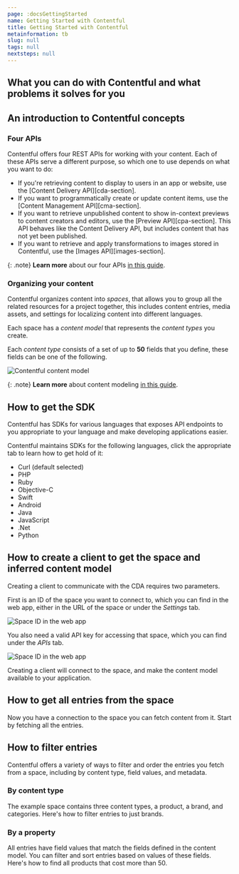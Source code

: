 ```yaml
---
page: :docsGettingStarted
name: Getting Started with Contentful
title: Getting Started with Contentful
metainformation: tb
slug: null
tags: null
nextsteps: null
---
```


## What you can do with Contentful and what problems it solves for you

## An introduction to Contentful concepts

### Four APIs

Contentful offers four REST APIs for working with your content. Each of these APIs serve a different purpose, so which one to use depends on what you want to do:

-   If you're retrieving content to display to users in an app or website, use the [Content Delivery API][cda-section].
-   If you want to programmatically create or update content items, use the [Content Management API][cma-section].
-   If you want to retrieve unpublished content to show in-context previews to content creators and editors, use the [Preview API][cpa-section]. This API behaves like the Content Delivery API, but includes content that has not yet been published.
-   If you want to retrieve and apply transformations to images stored in Contentful, use the [Images API][images-section].

{: .note}
**Learn more** about our four APIs [in this guide](/developers/docs/concepts/apis/).

### Organizing your content

Contentful organizes content into _spaces_, that allows you to group all the related resources for a project together, this includes content entries, media assets, and settings for localizing content into different languages.

Each space has a _content model_ that represents the _content types_ you create.

Each _content type_ consists of a set of up to **50** fields that you define, these fields can be one of the following.

![Contentful content model](https://images.contentful.com/tz3n7fnw4ujc/4qEZ2g13fycuysMyaW4A2I/112a48fabadefe1b4674bf56e3d7f7c6/Resource_Model.png)


{: .note}
**Learn more** about content modeling [in this guide](/developers/docs/concepts/data-model/).

## How to get the SDK

Contentful has SDKs for various languages that exposes API endpoints to you appropriate to your language and make developing applications easier.

Contentful maintains SDKs for the following languages, click the appropriate tab to learn how to get hold of it:

-   Curl (default selected)
-   PHP
-   Ruby
-   Objective-C
-   Swift
-   Android
-   Java
-   JavaScript
-   .Net
-   Python

## How to create a client to get the space and inferred content model

Creating a client to communicate with the CDA requires two parameters.

First is an ID of the space you want to connect to, which you can find in the web app, either in the URL of the space or under the _Settings_ tab.

![Space ID in the web app](https://images.contentful.com/tz3n7fnw4ujc/8CYfuWpkXYCQqgKGsgSIk/45445657bc516548e27bb10d41912f07/Space_ID.png)

You also need a valid API key for accessing that space, which you can find under the _APIs_ tab.

![Space ID in the web app](https://images.contentful.com/tz3n7fnw4ujc/1a1WEezqJQkYWGwU6uWm6o/b05e831c9e75ef67875355a0477f8c77/api-keys.png)

Creating a client will connect to the space, and make the content model available to your application.

## How to get all entries from the space

Now you have a connection to the space you can fetch content from it. Start by fetching all the entries.

## How to filter entries

Contentful offers a variety of ways to filter and order the entries you fetch from a space, including by content type, field values, and metadata.

### By content type

The example space contains three content types, a product, a brand, and categories. Here's how to filter entries to just brands.

### By a property

All entries have field values that match the fields defined in the content model. You can filter and sort entries based on values of these fields. Here's how to find all products that cost more than 50.
